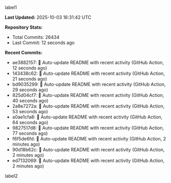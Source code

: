 
label1 
<!-- ACTIVITY_START -->
**Last Updated:** 2025-10-03 16:31:42 UTC

**Repository Stats:**
- Total Commits: 26434
- Last Commit: 12 seconds ago

**Recent Commits:**
- ae3882157: 🤖 Auto-update README with recent activity (GitHub Action, 12 seconds ago)
- 143438c62: 🤖 Auto-update README with recent activity (GitHub Action, 21 seconds ago)
- bd9035299: 🤖 Auto-update README with recent activity (GitHub Action, 29 seconds ago)
- 825d04cf7: 🤖 Auto-update README with recent activity (GitHub Action, 40 seconds ago)
- 2a8e7272a: 🤖 Auto-update README with recent activity (GitHub Action, 53 seconds ago)
- a0ae1cfa8: 🤖 Auto-update README with recent activity (GitHub Action, 64 seconds ago)
- 9827517d8: 🤖 Auto-update README with recent activity (GitHub Action, 77 seconds ago)
- f6f5de6fd: 🤖 Auto-update README with recent activity (GitHub Action, 2 minutes ago)
- 90d18b62c: 🤖 Auto-update README with recent activity (GitHub Action, 2 minutes ago)
- ed7132069: 🤖 Auto-update README with recent activity (GitHub Action, 2 minutes ago)
<!-- ACTIVITY_END -->

label2
